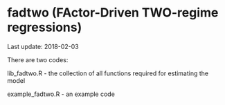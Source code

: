 # fadtwo (FActor-Driven TWO-regime regressions)

Last update: 2018-02-03

There are two codes:

  lib_fadtwo.R - the collection of all functions required for estimating the model
  
  example_fadtwo.R - an example code

